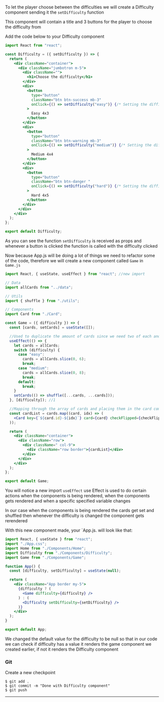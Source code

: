 To let the player choose between the difficulties we will create a Difficulty component sending it the `setDifficulty` function

This component will contain a title and 3 buttons for the player to choose the difficulty from

Add the code below to your Difficulty component

```jsx
import React from "react";

const Difficulty = ({ setDifficulty }) => {
  return (
    <div className="container">
      <div className="jumbotron m-5">
        <div className="">
          <h1>Choose the difficulty</h1>
        </div>
        <div>
          <button
            type="button"
            className="btn btn-success mb-3"
            onClick={() => setDifficulty("easy")} {/* Setting the difficulty to Easy*/}
          >
            Easy 4x3
          </button>
        </div>
        <div>
          <button
            type="button"
            className="btn btn-warning mb-3"
            onClick={() => setDifficulty("medium")} {/* Setting the difficulty to Medium */}
          >
            Medium 4x4
          </button>
        </div>
        <div>
          <button
            type="button"
            className="btn btn-danger "
            onClick={() => setDifficulty("hard")} {/* Setting the difficulty to hard */}
          >
            Hard 4x5
          </button>
        </div>
      </div>
    </div>
  );
};

export default Difficulty;
```

As you can see the function `setDifficulty` is received as props and whenever a button is clicked the function is called with the difficulty clicked

Now because App.js will be doing a lot of things we need to refactor some of the code, therefore we will create a new component called `Game` in `Game.js`

```jsx
import React, { useState, useEffect } from "react"; //new import

// Data
import allCards from "../data";

// Utils
import { shuffle } from "./utils";

// Components
import Card from "./Card";

const Game = ({ difficulty }) => {
  const [cards, setCards] = useState([]);

  //Used to duplicate the amount of cards since we need two of each and shuffle them using the function defined at the top
  useEffect(() => {
    let cards = allCards;
    switch (difficulty) {
      case "easy":
        cards = allCards.slice(0, 6);
        break;
      case "medium":
        cards = allCards.slice(0, 8);
        break;
      default:
        break;
    }
    setCards(() => shuffle([...cards, ...cards]));
  }, [difficulty]); //1

  //Mapping through the array of cards and placing them in the card component
  const cardList = cards.map((card, idx) => (
    <Card key={`${card.id}-${idx}`} card={card} checkFlipped={checkFlipped} />
  ));

  return (
    <div className="container">
      <div className="row">
        <div className=" col-9">
          <div className="row border">{cardList}</div>
        </div>
      </div>
    </div>
  );
};

export default Game;
```

You will notice a new import `useEffect`
use Effect is used to do certain actions when the components is being rendered, when the components gets rendered and when a specific specified variable changes

In our case when the components is being rendered the cards get set and shuffled then whenever the difficulty is changed the component gets rerendered

With this new component made, your `App.js. will look like that:

```jsx
import React, { useState } from "react";
import "./App.css";
import Home from "./Components/Home";
import Difficulty from "./Components/Difficulty";
import Game from "./Components/Game";

function App() {
  const [difficulty, setDifficulty] = useState(null);

  return (
    <div className="App border my-5">
      {difficulty ? (
        <Game difficulty={difficulty} />
      ) : (
        <Difficulty setDifficulty={setDifficulty} />
      )}
    </div>
  );
}

export default App;
```

We changed the default value for the difficulty to be null so that in our code we can check if difficulty has a value it renders the game component we created earlier, if not it renders the Difficulty component

### Git

Create a new checkpoint

```shell
$ git add .
$ git commit -m "Done with Difficulty component"
$ git push
```

---
